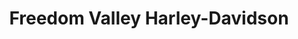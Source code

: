 ---
title: "Freedom Valley Harley-Davidson"
url: /sellersville/freedom-valley-harley-davidson/
shop: Motorrad
---